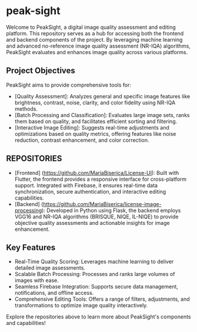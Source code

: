 # peak-sight
Welcome to PeakSight, a digital image quality assessment and editing platform. This repository serves as a hub for accessing both the frontend and backend components of the project. By leveraging machine learning and advanced no-reference image quality assessment (NR-IQA) algorithms, PeakSight evaluates and enhances image quality across various platforms.

## Project Objectives
PeakSight aims to provide comprehensive tools for:

- [Quality Assessment]: Analyzes general and specific image features like brightness, contrast, noise, clarity, and color fidelity using NR-IQA methods.
- [Batch Processing and Classification]: Evaluates large image sets, ranks them based on quality, and facilitates efficient sorting and filtering.
- [Interactive Image Editing]: Suggests real-time adjustments and optimizations based on quality metrics, offering features like noise reduction, contrast enhancement, and color correction.

## REPOSITORIES
- [Frontend] (https://github.com/MariaBiserica/License-UI): Built with Flutter, the frontend provides a responsive interface for cross-platform support. Integrated with Firebase, it ensures real-time data synchronization, secure authentication, and interactive editing capabilities.
- [Backend] (https://github.com/MariaBiserica/license-image-processing): Developed in Python using Flask, the backend employs VGG16 and NR-IQA algorithms (BRISQUE, NIQE, IL-NIQE) to provide objective quality assessments and actionable insights for image enhancement.

## Key Features
- Real-Time Quality Scoring: Leverages machine learning to deliver detailed image assessments.
- Scalable Batch Processing: Processes and ranks large volumes of images with ease.
- Seamless Firebase Integration: Supports secure data management, notifications, and offline access.
- Comprehensive Editing Tools: Offers a range of filters, adjustments, and transformations to optimize image quality interactively.

Explore the repositories above to learn more about PeakSight's components and capabilities!
